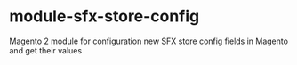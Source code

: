 # module-sfx-store-config
Magento 2 module for configuration new SFX store config fields in Magento and get their values
